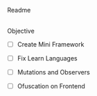 Readme

<br>
Objective

* [ ] Create Mini Framework
* [ ] Fix Learn Languages
* [ ] Mutations and Observers
* [ ] Ofuscation on Frontend

